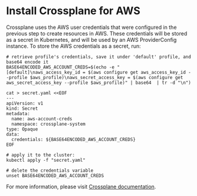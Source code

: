 # Install Crossplane for AWS

Crossplane uses the AWS user credentials that were configured in the previous step to create resources in AWS. These credentials will be stored as a secret in Kubernetes, and will be used by an AWS ProviderConfig instance. To store the AWS credentials as a secret, run:
```
# retrieve profile's credentials, save it under 'default' profile, and base64 encode it
BASE64ENCODED_AWS_ACCOUNT_CREDS=$(echo -e "[default]\naws_access_key_id = $(aws configure get aws_access_key_id --profile $aws_profile)\naws_secret_access_key = $(aws configure get aws_secret_access_key --profile $aws_profile)" | base64  | tr -d "\n")

cat > secret.yaml <<EOF
---
apiVersion: v1
kind: Secret
metadata:
  name: aws-account-creds
  namespace: crossplane-system
type: Opaque
data:
  credentials: ${BASE64ENCODED_AWS_ACCOUNT_CREDS}
EOF

# apply it to the cluster:
kubectl apply -f "secret.yaml"

# delete the credentials variable
unset BASE64ENCODED_AWS_ACCOUNT_CREDS
```

For more information, please visit [Crossplane documentation](https://crossplane.io/docs/v1.4/cloud-providers/aws/aws-provider.html).